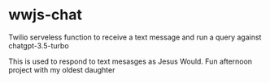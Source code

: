 # wwjs-chat
Twilio serveless function to receive a text message and run a query against chatgpt-3.5-turbo

This is used to respond to text mesasges as Jesus Would.
Fun afternoon project with my oldest daughter
